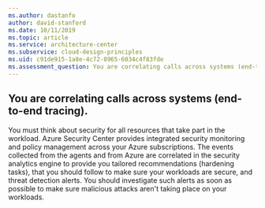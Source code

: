 ```yaml
---
ms.author: dastanfo
author: david-stanford
ms.date: 10/11/2019
ms.topic: article
ms.service: architecture-center
ms.subservice: cloud-design-principles
ms.uid: c91de915-1a8e-4c72-8965-6034c4f83fde
ms.assessment_question: You are correlating calls across systems (end-to-end tracing).
---
```

## You are correlating calls across systems (end-to-end tracing).

You must think about security for all resources that take part in the workload. Azure Security Center provides integrated security monitoring and policy management across your Azure subscriptions. The events collected from the agents and from Azure are correlated in the security analytics engine to provide you tailored recommendations (hardening tasks), that you should follow to make sure your workloads are secure, and threat detection alerts. You should investigate such alerts as soon as possible to make sure malicious attacks aren't taking place on your workloads.
